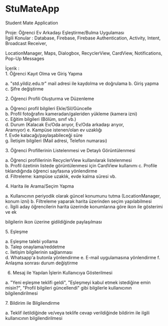 # StuMateApp
Student Mate Application


Proje: Öğrenci Ev Arkadaşı Eşleştirme/Bulma Uygulaması\
İlgili Konular : Database, Firebase, Firebase Authentication, Activity, Intent, Broadcast Receiver,

LocationManager, Maps, Dialogbox, RecyclerView, CardView, Notifications, Pop-Up Messages

İçerik :\
1\. Öğrenci Kayıt Olma ve Giriş Yapma

a. "std.yildiz.edu.tr" mail adresi ile kaydolma ve doğrulama b. Giriş yapma\
c. Şifre değiştirme

2\. Öğrenci Profili Oluşturma ve Düzenleme

a. Öğrenci profil bilgileri Ekle/Sil/Güncelle\
b. Profil fotoğrafını kameradan/galeriden yükleme (kamera izni)\
c. Eğitim bilgileri (Bölüm, sınıf vb.)\
d. Durum (Kalacak Ev/Oda arıyor, Ev/Oda arkadaşı arıyor, Aramıyor) e. Kampüse istenen/olan ev uzaklığı\
f. Evde kalacağı/paylaşabileceği süre\
g. İletişim bilgileri (Mail adresi, Telefon numarası)

3\. Öğrenci Profillerinin Listelenmesi ve Detaylı Görüntülenmesi

a. Öğrenci profillerinin RecyclerView kullanılarak listelenmesi\
b. Profil özetinin listede görüntülenmesi için CardView kullanımı c. Profile tıklandığında öğrenci sayfasına yönlendirme\
d. Filtreleme: kampüse uzaklık, evde kalma süresi vb.

4\. Harita ile Arama/Seçim Yapma

a. Kullanıcının periyodik olarak güncel konumunu tutma (LocationManager, konum izni) b. Filtreleme yaparak harita üzerinden seçim yapılabilmesi\
c. İlgili aday öğrencilerin harita üzerinde konumlarına göre ikon ile gösterimi ve ek

bilgilerin ikon üzerine gidildiğinde paylaşılması

5\. Eşleşme

a. Eşleşme talebi yollama\
b. Talep onaylama/reddetme\
c. İletişim bilgilerinin sağlanması\
d. Whatsapp'a butonla yönlendirme
e. E-mail uygulamasına yönlendirme
f. Anlaşma sonrası durum değiştirme

6. Mesaj ile Yapılan İşlerin Kullanıcıya Gösterilmesi

a. "Yeni eşleşme teklifi geldi", "Eşleşmeyi kabul etmek istediğine emin misin?", "Profil bilgileri güncellendi" gibi bilgilerle kullanıcının bilgilendirilmesi

7\. Bildirim ile Bilgilendirme

a. Teklif iletildiğinde ve/veya teklife cevap verildiğinde bildirim ile ilgili kullanıcının bilgilendirilmesi
